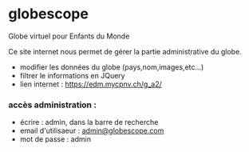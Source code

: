 # globescope
Globe virtuel pour Enfants du Monde


Ce site internet nous permet de gérer la partie administrative du globe.
- modifier les données du globe (pays,nom,images,etc...)
- filtrer le informations en JQuery
- lien internet : https://edm.mycpnv.ch/g_a2/
### accès administration :
- écrire : admin, dans la barre de recherche
- email d'utilisaeur : admin@globescope.com
- mot de passe : admin
